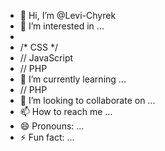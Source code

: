 - 👋 Hi, I’m @Levi-Chyrek
- 👀 I’m interested in ...
- <!-- HTML -->
- /* CSS */
- // JavaScript
- // PHP
- 🌱 I’m currently learning ...
- // PHP
- 💞️ I’m looking to collaborate on ...
- 📫 How to reach me ...
- 😄 Pronouns: ...
- ⚡ Fun fact: ...

<!---
Levi-Chyrek/Levi-Chyrek is a ✨ special ✨ repository because its `README.md` (this file) appears on your GitHub profile.
You can click the Preview link to take a look at your changes.
--->

